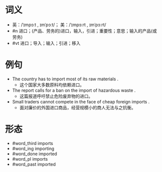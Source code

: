 # 词义
- 英：/ˈɪmpɔːt , ɪmˈpɔːt/； 美：/ˈɪmpɔːrt , ɪmˈpɔːrt/
- #n 进口；(产品、劳务的)进口，输入，引进；重要性；意思；输入的产品(或劳务)
- #vt 进口；导入；输入；引进；移入
# 例句
- The country has to import most of its raw materials .
	- 这个国家大多数原料均依赖进口。
- The report calls for a ban on the import of hazardous waste .
	- 这篇报道呼吁禁止危险废弃物的进口。
- Small traders cannot compete in the face of cheap foreign imports .
	- 面对廉价的外国进口商品，经营规模小的商人无法与之抗衡。
# 形态
- #word_third imports
- #word_ing importing
- #word_done imported
- #word_pl imports
- #word_past imported
